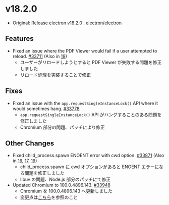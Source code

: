 # v18.2.0

- Original: [Release electron v18.2.0 · electron/electron](https://github.com/electron/electron/releases/tag/v18.2.0)

## Features

- Fixed an issue where the PDF Viewer would fail if a user attempted to reload. [#33711](https://github.com/electron/electron/pull/33711) (Also in [19](https://github.com/electron/electron/pull/33712))
  - ユーザーがリロードしようとすると PDF Viewer が失敗する問題を修正しました
  - リロード処理を実装することで修正

## Fixes

- Fixed an issue with the `app.requestSingleInstanceLock()` API where it would sometimes hang. [#33778](https://github.com/electron/electron/pull/33778)
  - `app.requestSingleInstanceLock()` API がハングすることのある問題を修正しました
  - Chromium 部分の問題、パッチにより修正

## Other Changes

- Fixed child_process.spawn ENOENT error with cwd option. [#33871](https://github.com/electron/electron/pull/33871) (Also in [16](https://github.com/electron/electron/pull/33869), [17](https://github.com/electron/electron/pull/33870), [19](https://github.com/electron/electron/pull/33872))
  - child_process.spawn に cwd オプションがあると ENOENT エラーになる問題を修正しました
  - libuv の問題、Node.js 部分のパッチにて修正
- Updated Chromium to 100.0.4896.143. [#33948](https://github.com/electron/electron/pull/33948)
  - Chromium を 100.0.4896.143 へ更新しました
  - 変更点は[こちら](https://chromium.googlesource.com/chromium/src/+log/100.0.4896.127..100.0.4896.143?n=10000&pretty=fuller)を参照のこと

